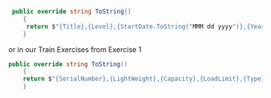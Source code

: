 ```C#
 public override string ToString()
    {
	 return $"{Title},{Level},{StartDate.ToString("MMM dd yyyy")},{Years}";
    }
```

or in our Train Exercises from Exercise 1

```c#
public override string ToString()
    {
    return $"{SerialNumber},{LightWeight},{Capacity},{LoadLimit},{Type},{Inservice}";
    }
```